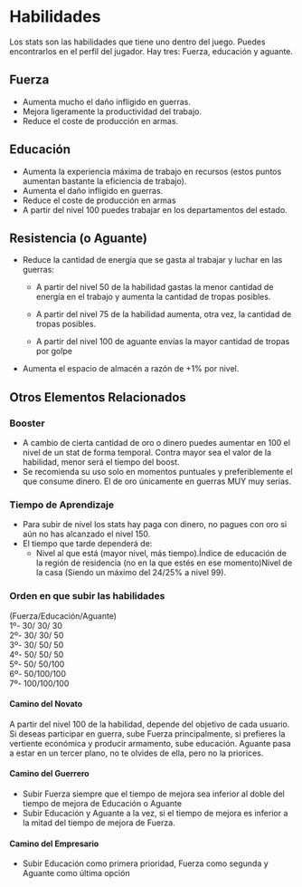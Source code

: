
# Habilidades

Los stats son las habilidades que tiene uno dentro del juego. Puedes encontrarlos en el perfil del jugador. Hay tres: Fuerza, educación y aguante.  

## Fuerza

- Aumenta mucho el daño infligido en guerras.
- Mejora ligeramente la productividad del trabajo.
- Reduce el coste de producción en armas.  
    

## Educación

- Aumenta la experiencia máxima de trabajo en recursos (estos puntos aumentan bastante la eficiencia de trabajo).
- Aumenta el daño infligido en guerras.
- Reduce el coste de producción en armas
- A partir del nivel 100 puedes trabajar en los departamentos del estado.  
    

## Resistencia (o Aguante)

- Reduce la cantidad de energía que se gasta al trabajar y luchar en las guerras:
    
    - A partir del nivel 50 de la habilidad gastas la menor cantidad de energía en el trabajo y aumenta la cantidad de tropas posibles.
    
    - A partir del nivel 75 de la habilidad aumenta, otra vez, la cantidad de tropas posibles.
    
    - A partir del nivel 100 de aguante envías la mayor cantidad de tropas por golpe
- Aumenta el espacio de almacén a razón de +1% por nivel.  
    

## Otros Elementos Relacionados

### Booster

- A cambio de cierta cantidad de oro o dinero puedes aumentar en 100 el nivel de un stat de forma temporal. Contra mayor sea el valor de la habilidad, menor será el tiempo del boost.
- Se recomienda su uso solo en momentos puntuales y preferiblemente el que consume dinero. El de oro únicamente en guerras MUY muy serias.  
    

### Tiempo de Aprendizaje

- Para subir de nivel los stats hay paga con dinero, no pagues con oro si aún no has alcanzado el nivel 150.
- El tiempo que tarde dependerá de:
    - Nivel al que está (mayor nivel, más tiempo).Índice de educación de la región de residencia (no en la que estés en ese momento)Nivel de la casa (Siendo un máximo del 24/25% a nivel 99).  
        

### Orden en que subir las habilidades

(Fuerza/Educación/Aguante)  
1º-  30/ 30/ 30  
2º-  30/ 30/ 50  
3º-  30/ 50/ 50  
4º-  50/ 50/ 50  
5º-  50/ 50/100  
6º-  50/100/100  
7º- 100/100/100  

#### **Camino del Novato**

A partir del nivel 100 de la habilidad, depende del objetivo de cada usuario. Si deseas participar en guerra, sube Fuerza principalmente, si prefieres la vertiente económica y producir armamento, sube educación. Aguante pasa a estar en un tercer plano, no te olvides de ella, pero no la priorices.

#### Camino del Guerrero

- Subir Fuerza siempre que el tiempo de mejora sea inferior al doble del tiempo de mejora de Educación o Aguante
- Subir Educación y Aguante a la vez, si el tiempo de mejora es inferior a la mitad del tiempo de mejora de Fuerza.  
    

#### Camino del Empresario

- Subir Educación como primera prioridad, Fuerza como segunda y Aguante como última opción